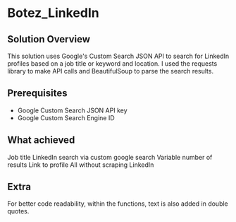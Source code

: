 # Botez_LinkedIn
## Solution Overview
This solution uses Google's Custom Search JSON API to search for LinkedIn profiles based on a job title or keyword and location. I used the requests library to make API calls and BeautifulSoup to parse the search results.

## Prerequisites
- Google Custom Search JSON API key
- Google Custom Search Engine ID

## What achieved
Job title
LinkedIn search via custom google search
Variable number of results
Link to profile
All without scraping LinkedIn

## Extra
For better code readability, within the functions, text is also added in double quotes.
